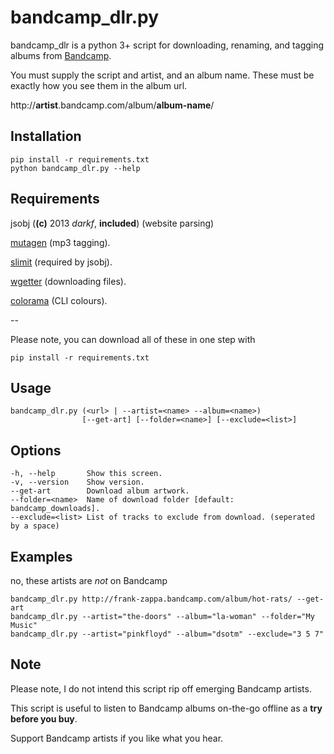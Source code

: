 bandcamp_dlr.py
=============

bandcamp_dlr is a python 3+ script for downloading, renaming, and tagging albums from [Bandcamp](http://bandcamp.com/).

You must supply the script and artist, and an album name. These must be exactly how you see them in the album url.

http://**artist**.bandcamp.com/album/**album-name**/

Installation
-----------

	pip install -r requirements.txt
	python bandcamp_dlr.py --help
	

Requirements
-----

jsobj (**(c)** 2013 *darkf*, **included**) (website parsing)

[mutagen](https://pypi.python.org/pypi/mutagen) (mp3 tagging).

[slimit](https://pypi.python.org/pypi/slimit) (required by jsobj).

[wgetter](https://pypi.python.org/pypi/wgetter) (downloading files).

[colorama](https://pypi.python.org/pypi/colorama) (CLI colours).

--

Please note, you can download all of these in one step with

    pip install -r requirements.txt

Usage
-----
    bandcamp_dlr.py (<url> | --artist=<name> --album=<name>)
                    [--get-art] [--folder=<name>] [--exclude=<list>]

Options
-----
    -h, --help       Show this screen.
    -v, --version    Show version.
    --get-art        Download album artwork.
    --folder=<name>  Name of download folder [default: bandcamp_downloads].
    --exclude=<list> List of tracks to exclude from download. (seperated by a space)

Examples
-----
no, these artists are *not* on Bandcamp

    bandcamp_dlr.py http://frank-zappa.bandcamp.com/album/hot-rats/ --get-art
    bandcamp_dlr.py --artist="the-doors" --album="la-woman" --folder="My Music"
    bandcamp_dlr.py --artist="pinkfloyd" --album="dsotm" --exclude="3 5 7"
	
Note
-----

Please note, I do not intend this script rip off emerging Bandcamp artists.

This script is useful to listen to Bandcamp albums on-the-go offline as a **try before you buy**.

Support Bandcamp artists if you like what you hear.